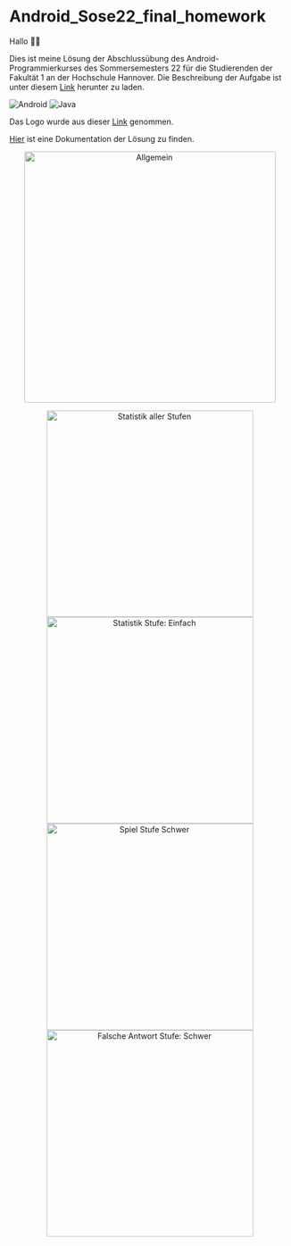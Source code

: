 # Android_Sose22_final_homework

Hallo 👍🏽

Dies ist meine Lösung der Abschlussübung des Android-Programmierkurses  des Sommersemesters 22 für die Studierenden der Fakultät 1
an der Hochschule Hannover.
Die Beschreibung der Aufgabe ist unter diesem [Link](https://online.flippingbook.com/view/1022881640/) herunter zu laden.

![Android](https://img.shields.io/badge/Android-3DDC84?style=for-the-badge&logo=android&logoColor=white)  ![Java](https://img.shields.io/badge/java-%23ED8B00.svg?style=for-the-badge&logo=java&logoColor=white)


Das Logo wurde aus dieser [Link](https://apptopia.com/google-play/app/com.quiztriviagameapps.mathsquizgame/about) genommen.

[Hier](https://online.flippingbook.com/view/1022881640/) ist eine Dokumentation der Lösung zu finden.


<p align="center">
  <img src="https://i.postimg.cc/GtB5W2jQ/Capture-d-cran-2022-07-24-13-03-07.png" width="450" title="Allgemein">
</p>


   <p align ="center">
  <img  src="https://i.postimg.cc/5NCrpXy9/Capture-d-cran-2022-07-31-10-12-27.png" height="370" title="Statistik aller Stufen">
  
  <img  src="https://i.postimg.cc/rw2PHqR1/Capture-d-cran-2022-07-31-10-12-36.png" height="370" title="Statistik Stufe: Einfach">
  <img  src="https://i.postimg.cc/SRwvkhTp/Capture-d-cran-2022-07-31-10-12-55.png" height="370" title="Spiel Stufe Schwer">
  
  <img  src="https://i.postimg.cc/RZ1D52wj/Capture-d-cran-2022-07-31-10-13-05.png" height="370" title="Falsche Antwort Stufe: Schwer">
  </p>












